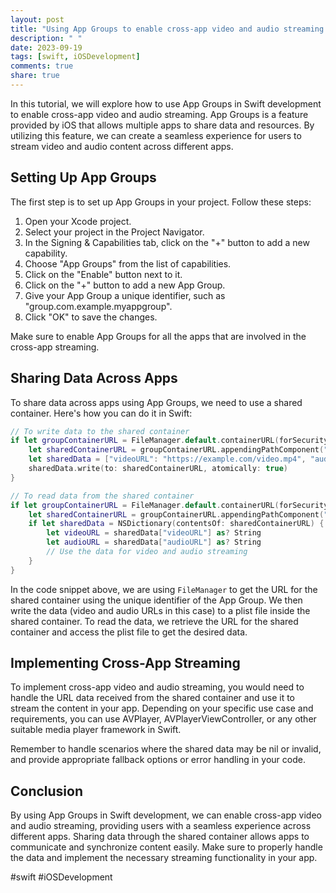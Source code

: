 ```yaml
---
layout: post
title: "Using App Groups to enable cross-app video and audio streaming in Swift development"
description: " "
date: 2023-09-19
tags: [swift, iOSDevelopment]
comments: true
share: true
---
```


In this tutorial, we will explore how to use App Groups in Swift development to enable cross-app video and audio streaming. App Groups is a feature provided by iOS that allows multiple apps to share data and resources. By utilizing this feature, we can create a seamless experience for users to stream video and audio content across different apps.

## Setting Up App Groups

The first step is to set up App Groups in your project. Follow these steps:

1. Open your Xcode project.
2. Select your project in the Project Navigator.
3. In the Signing & Capabilities tab, click on the "+" button to add a new capability.
4. Choose "App Groups" from the list of capabilities.
5. Click on the "Enable" button next to it.
6. Click on the "+" button to add a new App Group.
7. Give your App Group a unique identifier, such as "group.com.example.myappgroup".
8. Click "OK" to save the changes.

Make sure to enable App Groups for all the apps that are involved in the cross-app streaming.

## Sharing Data Across Apps

To share data across apps using App Groups, we need to use a shared container. Here's how you can do it in Swift:

```swift
// To write data to the shared container
if let groupContainerURL = FileManager.default.containerURL(forSecurityApplicationGroupIdentifier: "group.com.example.myappgroup") {
    let sharedContainerURL = groupContainerURL.appendingPathComponent("sharedData.plist")
    let sharedData = ["videoURL": "https://example.com/video.mp4", "audioURL": "https://example.com/audio.mp3"]
    sharedData.write(to: sharedContainerURL, atomically: true)
}

// To read data from the shared container
if let groupContainerURL = FileManager.default.containerURL(forSecurityApplicationGroupIdentifier: "group.com.example.myappgroup") {
    let sharedContainerURL = groupContainerURL.appendingPathComponent("sharedData.plist")
    if let sharedData = NSDictionary(contentsOf: sharedContainerURL) {
        let videoURL = sharedData["videoURL"] as? String
        let audioURL = sharedData["audioURL"] as? String
        // Use the data for video and audio streaming
    }
}
```

In the code snippet above, we are using `FileManager` to get the URL for the shared container using the unique identifier of the App Group. We then write the data (video and audio URLs in this case) to a plist file inside the shared container. To read the data, we retrieve the URL for the shared container and access the plist file to get the desired data.

## Implementing Cross-App Streaming

To implement cross-app video and audio streaming, you would need to handle the URL data received from the shared container and use it to stream the content in your app. Depending on your specific use case and requirements, you can use AVPlayer, AVPlayerViewController, or any other suitable media player framework in Swift.

Remember to handle scenarios where the shared data may be nil or invalid, and provide appropriate fallback options or error handling in your code.

## Conclusion

By using App Groups in Swift development, we can enable cross-app video and audio streaming, providing users with a seamless experience across different apps. Sharing data through the shared container allows apps to communicate and synchronize content easily. Make sure to properly handle the data and implement the necessary streaming functionality in your app.

#swift #iOSDevelopment